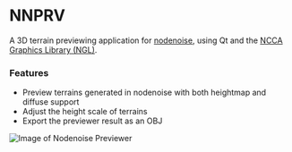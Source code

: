 # NNPRV

A 3D terrain previewing application for [nodenoise](https://github.com/aarondemolder/nodenoise), using Qt and the [NCCA Graphics Library (NGL)](https://github.com/NCCA/NGL).

### Features

* Preview terrains generated in nodenoise with both heightmap and diffuse support
* Adjust the height scale of terrains
* Export the previewer result as an OBJ

![Image of Nodenoise Previewer](https://i.imgur.com/dqLtgmG.png)


